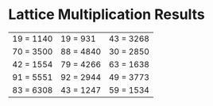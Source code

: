 # Lattice Multiplication Results

|   |   |   |
|---|---|---|
| 19 = 1140 | 19 = 931 | 43 = 3268 |
| 70 = 3500 | 88 = 4840 | 30 = 2850 |
| 42 = 1554 | 79 = 4266 | 63 = 1638 |
| 91 = 5551 | 92 = 2944 | 49 = 3773 |
| 83 = 6308 | 43 = 1247 | 59 = 1534 |
